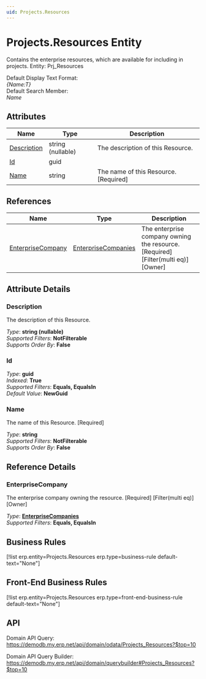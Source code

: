 ```yaml
---
uid: Projects.Resources
---
```

# Projects.Resources Entity

Contains the enterprise resources, which are available for including in projects. Entity: Prj_Resources

Default Display Text Format:  
_{Name:T}_  
Default Search Member:  
_Name_  

## Attributes

| Name | Type | Description |
| ---- | ---- | --- |
| [Description](Projects.Resources.md#description) | string (nullable) | The description of this Resource. 
| [Id](Projects.Resources.md#id) | guid |  
| [Name](Projects.Resources.md#name) | string | The name of this Resource. [Required] 

## References

| Name | Type | Description |
| ---- | ---- | --- |
| [EnterpriseCompany](Projects.Resources.md#enterprisecompany) | [EnterpriseCompanies](General.EnterpriseCompanies.md) | The enterprise company owning the resource. [Required] [Filter(multi eq)] [Owner] |


## Attribute Details

### Description

The description of this Resource.

_Type_: **string (nullable)**  
_Supported Filters_: **NotFilterable**  
_Supports Order By_: **False**  

### Id

_Type_: **guid**  
_Indexed_: **True**  
_Supported Filters_: **Equals, EqualsIn**  
_Default Value_: **NewGuid**  

### Name

The name of this Resource. [Required]

_Type_: **string**  
_Supported Filters_: **NotFilterable**  
_Supports Order By_: **False**  


## Reference Details

### EnterpriseCompany

The enterprise company owning the resource. [Required] [Filter(multi eq)] [Owner]

_Type_: **[EnterpriseCompanies](General.EnterpriseCompanies.md)**  
_Supported Filters_: **Equals, EqualsIn**  



## Business Rules

[!list erp.entity=Projects.Resources erp.type=business-rule default-text="None"]

## Front-End Business Rules

[!list erp.entity=Projects.Resources erp.type=front-end-business-rule default-text="None"]

## API

Domain API Query:
<https://demodb.my.erp.net/api/domain/odata/Projects_Resources?$top=10>

Domain API Query Builder:
<https://demodb.my.erp.net/api/domain/querybuilder#Projects_Resources?$top=10>

